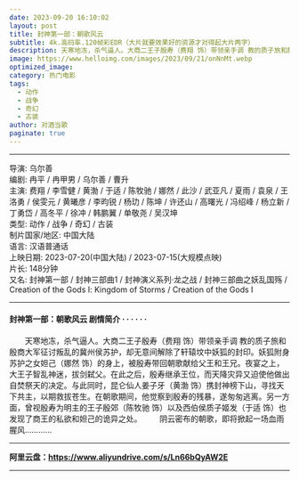 ```yaml
---
date: 2023-09-20 16:10:02
layout: post
title: 封神第一部：朝歌风云
subtitle: 4k.高码率.120帧彩EDR（大片就要效果好的资源才对得起大片两字）
description: 天寒地冻，杀气逼人。大商二王子殷寿（费翔 饰）带领亲手调 教的质子旅和殷商大军征讨叛乱的冀州侯苏护，却无意间解除了轩辕坟中妖狐的封印。妖狐附身苏护之女妲己（娜然 饰）的身上，被殷寿带回朝歌献给父王和王兄...
image: https://www.helloimg.com/images/2023/09/21/onNnMt.webp
optimized_image: 
category: 热门电影
tags:
  - 动作
  - 战争
  - 奇幻
  - 古装
author: 对酒当歌
paginate: true
---
```


---

导演: 乌尔善  
编剧: 冉平 / 冉甲男 / 乌尔善 / 曹升  
主演: 费翔 / 李雪健 / 黄渤 / 于适 / 陈牧驰 / 娜然 / 此沙 / 武亚凡 / 夏雨 / 袁泉 / 王洛勇 / 侯雯元 / 黄曦彦 / 李昀锐 / 杨玏 / 陈坤 / 许还山 / 高曙光 / 冯绍峰 / 杨立新 / 丁勇岱 / 高冬平 / 徐冲 / 韩鹏翼 / 单敬尧 / 吴汉坤  
类型: 动作 / 战争 / 奇幻 / 古装  
制片国家/地区: 中国大陆  
语言: 汉语普通话  
上映日期: 2023-07-20(中国大陆) / 2023-07-15(大规模点映)  
片长: 148分钟  
又名: 封神第一部 / 封神三部曲1 / 封神演义系列·龙之战 / 封神三部曲之妖乱国殇 / Creation of the Gods Ⅰ: Kingdom of Storms / Creation of the Gods Ⅰ  

---

#### 封神第一部：朝歌风云 剧情简介 · · · · · ·

　　天寒地冻，杀气逼人。大商二王子殷寿（费翔 饰）带领亲手调 教的质子旅和殷商大军征讨叛乱的冀州侯苏护，却无意间解除了轩辕坟中妖狐的封印。妖狐附身苏护之女妲己（娜然 饰）的身上，被殷寿带回朝歌献给父王和王兄。夜宴之上，大王子智乱神迷，拔剑弑父。在此之后，殷寿继承王位，而天降灾异又迫使他做出自焚祭天的决定。与此同时，昆仑仙人姜子牙（黄渤 饰）携封神榜下山，寻找天下共主，以期救拔苍生。在朝歌期间，他觉察到殷寿的残暴，遂匆匆逃离。另一方面，曾视殷寿为明主的王子殷郊（陈牧驰 饰）以及西伯侯质子姬发（于适 饰）也发现了商王的私欲和妲己的诡异之处。
　　阴云密布的朝歌，即将掀起一场血雨腥风…………

---

**阿里云盘：<https://www.aliyundrive.com/s/Ln66bQyAW2E>**

---
